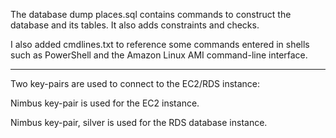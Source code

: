 The database dump places.sql contains commands to construct the database and its tables. It also adds constraints and checks.

I also added cmdlines.txt to reference some commands entered in shells such as PowerShell and the Amazon Linux AMI command-line interface.

---

Two key-pairs are used to connect to the EC2/RDS instance:

Nimbus key-pair is used for the EC2 instance.
  
Nimbus key-pair, silver is used for the RDS database instance.
